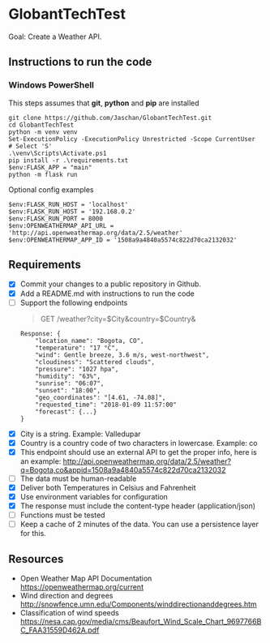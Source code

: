 # GlobantTechTest

Goal: Create a Weather API.

## Instructions to run the code

### Windows PowerShell

This steps assumes that **git**, **python** and **pip** are installed

```
git clone https://github.com/Jaschan/GlobantTechTest.git
cd GlobantTechTest
python -m venv venv
Set-ExecutionPolicy -ExecutionPolicy Unrestricted -Scope CurrentUser
# Select 'S'
.\venv\Scripts\Activate.ps1
pip install -r .\requirements.txt
$env:FLASK_APP = "main"
python -m flask run
```

Optional config examples

```
$env:FLASK_RUN_HOST = 'localhost'
$env:FLASK_RUN_HOST = '192.168.0.2'
$env:FLASK_RUN_PORT = 8000
$env:OPENWEATHERMAP_API_URL = 'http://api.openweathermap.org/data/2.5/weather'
$env:OPENWEATHERMAP_APP_ID = '1508a9a4840a5574c822d70ca2132032'
```


## Requirements

- [x] Commit your changes to a public repository in Github.
- [x] Add a README.md with instructions to run the code
- [ ] Support the following endpoints
  > GET /weather?city=$City&country=$Country&
  ```
  Response: {
	  "location_name": "Bogota, CO",
	  "temperature": "17 °C",
	  "wind": Gentle breeze, 3.6 m/s, west-northwest",
	  "cloudiness": "Scattered clouds",
	  "pressure": "1027 hpa",
	  "humidity": "63%",
	  "sunrise": "06:07",
	  "sunset": "18:00",
	  "geo_coordinates": "[4.61, -74.08]",
	  "requested_time": "2018-01-09 11:57:00"
	  "forecast": {...}
  }
  ```
- [x] City is a string. Example: Valledupar
- [x] Country is a country code of two characters in lowercase. Example: co
- [x] This endpoint should use an external API to get the proper info, here is an example: http://api.openweathermap.org/data/2.5/weather?q=Bogota,co&appid=1508a9a4840a5574c822d70ca2132032
- [ ] The data must be human-readable
- [x] Deliver both Temperatures in Celsius and Fahrenheit
- [x] Use environment variables for configuration
- [x] The response must include the content-type header (application/json)
- [ ] Functions must be tested
- [ ] Keep a cache of 2 minutes of the data. You can use a persistence layer for this.

## Resources

- Open Weather Map API Documentation https://openweathermap.org/current
- Wind direction and degrees http://snowfence.umn.edu/Components/winddirectionanddegrees.htm
- Classification of wind speeds https://nesa.cap.gov/media/cms/Beaufort_Wind_Scale_Chart_9697766BC_FAA31559D462A.pdf